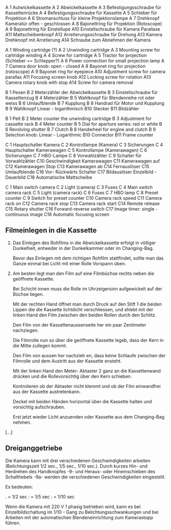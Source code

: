 A 1 Autwickelkassette
A 2 Abwickelkassette
A 3 Befestigungsschraube für Kassettenrücke
A 4 Befestigungsschraube für Kassette
A 5 Schleber für Projektion
A 6 Stromanschluss für kleine Projektionslampe
A 7 Drehknopf Kameratür offen - geschlossen
A 8 Bajonettring für Projektion (Rotoscope)
A 9 Bajonettring für Einstellupe
A10 Einstellschraube für Kamera Parallaxe
A11 Mattscheibenknopf
A12 Arretierungsschraube für Drehung
A13 Kamera Drehknopf mit Arretierung
A14 Schraube zum Abnehmen der Kamera

A 1 Winding cartridge (?)
A 2 Unwinding cartridge
A 3 Mounting screw for cartridge winding
A 4 Screw for cartridge
A 5 Tractor for projection (Schleber == Schlepper?)
A 6 Power connection for small projection lamp
A 7 Camera door knob: open - closed
A 8 Bayonet ring for projection (rotoscope)
A 9 Bayonet ring for eyepiece
A10 Adjustment screw for camera parallax
A11 Focusing screen knob
A12 Locking screw for rotation
A13 Camera rotary knob with stop
A14 Screw for camera removal

B 1 Pesen
B 2 Meterzähler der Abwickelkassette
B 3 Einstellschraube für Kassettenzug
B 4 Meterzähler
B 5 Wahlknopf für Blendenreihe rot oder weiss
B 6 Umlaufblende
B 7 Kupplung
B 8 Handrad für Motor und Kupplung
B 9 Wahlknopf Linear - logarithmisch
B10 Stecker
B11 Bildzähler

B 1 Pelt
B 2 Meter counter the unwinding cartridge
B 3 Adjustment for cassette rack
B 4 Meter counter
B 5 Dial for aperture series: red or white
B 6 Revolving shutter
B 7 Clutch
B 8 Handwheel for engine and clutch
B 9 Selection knob: Linear - Logarithmic
B10 Connector
B11 Frame counter

C 1 Hauptschalter Kamera
C 2 Kontrollampe (Kamera)
C 3 Sicherungen
C 4 Hauptschalter Kamerawagen
C 5 Kontrollampe (Kamerawagen)
C 6 Sicherungen
C 7 HBO-Lampe
C 8 Vorwahlzähler
C 9 Schalter für Vorwahlzähler
C10 Geschwindigkeit Kamerawagen
C11 Kamerawagen auf
C12 Kamerawagen Stop
C13 Kamerawagen ab
C14 Fernauslöser
C15 Umlaufblende
C16 Vor- Rückwärts Schalter
C17 Bildauslöser Einzelbild - Dauerbild
C18 Automatische Mattscheibe

C 1 Main switch camera
C 2 Light (camera)
C 3 Fuses
C 4 Main switch camera rack
C 5 Light (camera rack)
C 6 Fuses
C 7 HBO lamp
C 8 Preset counter
C 9 Switch for preset counter
C10 Camera rack speed
C11 Camera rack on
C12 Camera rack stop
C13 Camera rack start
C14 Remote release
C15 Rotary shutter
C16 Forward-reverse switch
C17 Image timer: single - continuous image
C18 Automatic focusing screen

Filmeinlegen in die Kassette
----------------------------

1. Das Einlegen des Rohfilms in die Abwickelkassette erfolgt in völliger Dunkelheit, entweder in der Dunkelkammer oder im Changing-Bag.

   Bevor das Einlegen mit dem richtigen Rohfilm stattfindet, sollte man das Ganze einmal bei Licht mit einer Rolle Vorspann üben.

2. Am besten legt man den Film auf eine Filmbüchse rechts neben die geöffnete Kassette.

   Bei Schicht innen muss die Rolle im Uhrzeigersinn aufgewickelt auf der Büchse liegen.

   Mit der rechten Hand öffnet man durch Druck auf den Stift 1 die beiden Lippen die die Kassette lichtdicht verschliessen, und shlebt mit der linken Hand den Film zwischen den beiden Rollen durch den Schlitz.

   Den Film von der Kassettenaussenseite her ein paar Zentimeter nachziegen.

   Die Filmrolle nun so über die geöffnete Kassette legeb, dass der Kern in die Mitte zullegen kommt.

   Den Film von aussen her nachzieh en, dass keine Schlaufe zwischen der Filmrolle und dem Austritt aus der Kassette ensteht.

   Mit der linken Hand den Meter- Abtaster 2 ganz an die Kassettenwand drücken und die Rollevorsichtig über den Kern schieben.

   Kontrolieren ob der Abtaster nicht klemmt und ob der Film einwandfrei aus der Kassette austretenkann.

   Deckel mit beiden Händen horizontal über die Kassette halten und vorsichtig aufschrauben.

   Erst jetzt wieder Licht anzuenden oder Kassette aus dem Changing-Bag nehmen.

[...]

Dreiganggetriebe
----------------
Die Kamera kann mit drei verschiedenen Geschwindigkeiten arbeiten (Belichtungszeit 1/2 sec., 1/5 sec., 1/10 sec.).
Durch kurzes Hin- und Herdrehen des Handknopfes -9- und Heraus- oder Hineinschieben des Schalthebels -9a- werden die verschiedenen Geschwindigkeiten eingestellt.

Es bedeuten:

.   = 1/2 sec    :   = 1/5 sec   :  = 1/10 sec

Wenn die Kamera mit 220 V 1 phasig betrieben wird, kann es bei Einzelbildschaltung im 1/10 - Gang zu Belichtungsschwankungen und bei Arbeiten mit der automatischen Blendeneinrichtung zum Kamerastopp führen.

